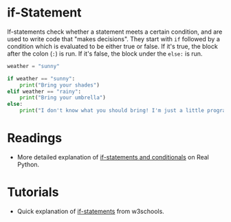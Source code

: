 # if-Statement

If-statements check whether a statement meets a certain condition, and are used to write code that "makes decisions". They start with `if` followed by a condition which is evaluated to be either true or false. If it's true, the block after the colon (`:`) is run. If it's false, the block under the `else:` is run. 

```python
weather = "sunny"

if weather == "sunny":
    print("Bring your shades")
elif weather == "rainy":
	print("Bring your umbrella")
else:
    print("I don't know what you should bring! I'm just a little program...")
```

# Readings

- More detailed explanation of [if-statements and conditionals](https://realpython.com/python-conditional-statements/) on Real Python.

# Tutorials

- Quick explanation of [if-statements](https://www.w3schools.com/python/python_conditions.asp) from w3schools.
